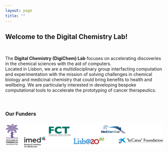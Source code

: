 ```yaml
---
layout: page
title: ""
---
```


## Welcome to the Digital Chemistry Lab!

<br />

The **Digital Chemistry (DigiChem) Lab** focuses on accelerating discoveries in the chemical sciences with the aid of computers.
<br />
Located in Lisbon, we are a multidisciplinary group interfacting computation and experimentation with the mission of solving challenges in chemical biology and medicinal chemistry that could bring benefits to health and wellbeing. We are particularly interested in developing bespoke computational tools to accelerate the prototyping of cancer therapeutics.<br />
<br />
<br />

### Our Funders

<p style="text-align:center;"><img src="https://raw.githubusercontent.com/DigiChem/digichem.github.io/master/_images/funders.jpg" alt="funders"></p>
